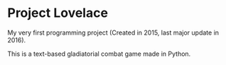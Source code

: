 # Project Lovelace
My very first programming project (Created in 2015, last major update in 2016).

This is a text-based gladiatorial combat game made in Python.
